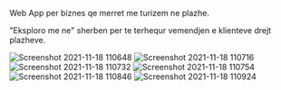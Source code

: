 Web App per biznes qe merret me turizem ne plazhe. 

"Eksploro me ne" sherben per te terhequr vemendjen e klienteve drejt plazheve.

![Screenshot 2021-11-18 110648](https://user-images.githubusercontent.com/57449723/142395584-f3a2d76f-9c0f-49ff-a193-b8cfe4eaf790.png)
![Screenshot 2021-11-18 110716](https://user-images.githubusercontent.com/57449723/142395583-8126b067-99ec-4804-b874-b83b69743bc8.png)
![Screenshot 2021-11-18 110732](https://user-images.githubusercontent.com/57449723/142395613-83157c15-c335-4195-bb6c-a461568f7180.png)
![Screenshot 2021-11-18 110754](https://user-images.githubusercontent.com/57449723/142395609-1deaa488-66dc-41d1-b2f7-58d22b7381a9.png)
![Screenshot 2021-11-18 110846](https://user-images.githubusercontent.com/57449723/142395622-3ab0d8b3-bf3f-4f9f-86a3-a5964a505c0b.png)
![Screenshot 2021-11-18 110924](https://user-images.githubusercontent.com/57449723/142395623-361ac472-70a3-4452-a76e-7028546a4fb0.png)
